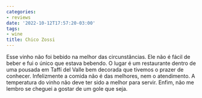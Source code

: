 ```yaml
---
categories:
- reviews
date: '2022-10-12T17:57:20-03:00'
tags:
- wine
title: Chico Zossi
---
```


Esse vinho não foi bebido na melhor das circunstâncias. Ele não é fácil de beber e fui o único que estava bebendo. O lugar é um restaurante dentro de uma pousada em Taffí del Valle bem decorada que tivemos o prazer de conhecer. Infelizmente a comida não é das melhores, nem o atendimento. A temperatura do vinho não deve ter sido a melhor para servir. Enfim, não me lembro se cheguei a gostar de um gole que seja.